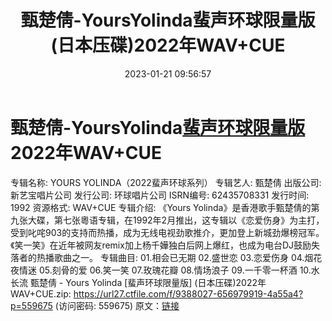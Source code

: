 ﻿---
title: 甄楚倩-YoursYolinda蜚声环球限量版(日本压碟)2022年WAV+CUE
date: 2023-01-21 09:56:57
categories: WAV车载音乐、镜像
tags: 华语中文
---
# 甄楚倩-YoursYolinda[蜚声环球限量版](日本压碟)2022年WAV+CUE

专辑名称: YOURS YOLINDA（2022蜚声环球系列）
专辑艺人: 甄楚倩
出版公司: 新艺宝唱片公司
发行公司: 环球唱片公司
ISRN编号: 62435708331
发行时间: 1992
资源格式: WAV+CUE
专辑介绍:
《Yours
Yolinda》是香港歌手甄楚倩的第九张大碟，第七张粵语专辑，在1992年2月推出，这专辑以《恋爱伤身》为主打，受到叱咤903的支持而热播，成为无线电视劲歌推介，更加登上新城劲爆榜冠军。《笑一笑》在近年被网友remix加上杨千嬅独白后网上爆红，也成为电台DJ鼓励失落者的热播歌曲之一。
专辑曲目:
01.相会已无期
02.盛世恋
03.恋爱伤身
04.烟花夜情迷
05.刻骨的爱
06.笑一笑
07.玫瑰花瓣
08.情场浪子
09.一千零一杯酒
10.水长流
甄楚倩 - Yours Yolinda [蜚声环球限量版] (日本压碟)2022年 WAV+CUE.zip: https://url27.ctfile.com/f/9388027-656979919-4a55a4?p=559675
(访问密码: 559675)
原文：[链接](https://blog.sina.com.cn/s/blog_1647c7e76010310qs.html)